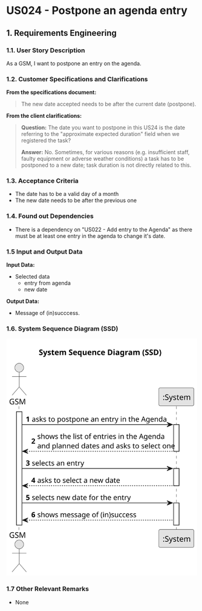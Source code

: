 # US024 - Postpone an agenda entry


## 1. Requirements Engineering

### 1.1. User Story Description

As a GSM, I want to postpone an entry on the agenda. 

### 1.2. Customer Specifications and Clarifications 

**From the specifications document:**

>The new date accepted needs to be after the current date (postpone).

**From the client clarifications:**

> **Question:** The date you want to postpone in this US24 is the date referring to the "approximate expected duration" field when we registered the task?
>
> **Answer:** No. Sometimes, for various reasons (e.g. insufficient staff, faulty equipment or adverse weather conditions) a task has to be postponed to a new date; task duration is not directly related to this.

### 1.3. Acceptance Criteria

* The date has to be a valid day of a month
* The new date needs to be after the previous one

### 1.4. Found out Dependencies

* There is a dependency on "US022 - Add entry to the Agenda" as there must be at least one entry in the agenda to change it's date.

### 1.5 Input and Output Data

**Input Data:**

* Selected data
  * entry from agenda
  * new date

**Output Data:**

* Message of (in)succcess.

### 1.6. System Sequence Diagram (SSD)

![System Sequence Diagram - Alternative One](svg/us024-system-sequence-diagram.svg)

### 1.7 Other Relevant Remarks

* None